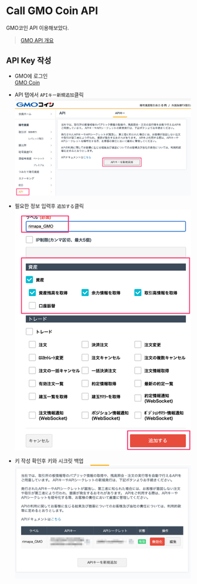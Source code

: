 # Call GMO Coin API

GMO코인 API 이용해보았다.

> [GMO API 개요](https://api.coin.z.com/docs/#outline)

## API Key 작성

- GMO에 로그인
<br>[GMO Coin](https://coin.z.com/jp/member/home)

- API 탭에서 `APIキー新規追加`클릭
![001](../images/Coin/Call_GMO_API/001_APIKey.png)

- 필요한 정보 입력후 `追加する`클릭
![001_02](../images/Coin/Call_GMO_API/001_02.png)

- 키 작성 확인후 키와 시크릿 백업
![001_03](../images/Coin/Call_GMO_API/001_03.png)
